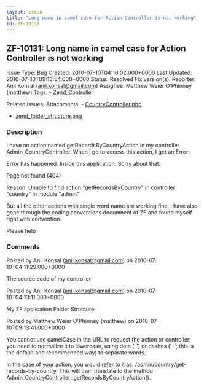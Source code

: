 ```yaml
---
layout: issue
title: "Long name in camel case for Action Controller is not working"
id: ZF-10131
---
```


ZF-10131: Long name in camel case for Action Controller is not working
----------------------------------------------------------------------

 Issue Type: Bug Created: 2010-07-10T04:10:02.000+0000 Last Updated: 2010-07-10T09:13:54.000+0000 Status: Resolved Fix version(s): 
 Reporter:  Anil Konsal (anil.konsal@gmail.com)  Assignee:  Matthew Weier O'Phinney (matthew)  Tags: - Zend\_Controller
 
 Related issues: 
 Attachments: - [CountryController.php](/issues/secure/attachment/13200/CountryController.php)
- [zend\_folder\_structure.png](/issues/secure/attachment/13201/zend_folder_structure.png)
 
### Description

I have an action named getRecordsByCountryAction in my controller Admin\_CountryController. When i go to access this action, I get an Error:

Error has happened. Inside this application. Sorry about that.

Page not found (404)

Reason: Unable to find action "getRecordsByCountry" in controller "country" in module "admin"

But all the other actions with single word name are working fine, i have also gone through the coding conventions documnent of ZF and found myself right with convention.

Please help

 

 

### Comments

Posted by Anil Konsal (anil.konsal@gmail.com) on 2010-07-10T04:11:29.000+0000

The source code of my controller

 

 

Posted by Anil Konsal (anil.konsal@gmail.com) on 2010-07-10T04:13:11.000+0000

My ZF application Folder Structure

 

 

Posted by Matthew Weier O'Phinney (matthew) on 2010-07-10T09:13:41.000+0000

You cannot use camelCase in the URL to request the action or controller; you need to normalize it to lowercase, using dots ('.') or dashes ('-'; this is the default and recommended way) to separate words.

In the case of your action, you would refer to it as: /admin/country/get-records-by-country. This will then translate to the method Admin\_CountryController::getRecordsByCountryAction().

 

 